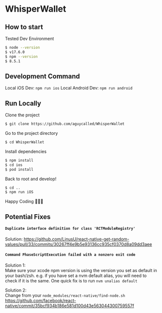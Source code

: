 # WhisperWallet

## How to start

Tested Dev Environment

```bash
$ node --version
$ v17.6.0
$ npm --version
$ 8.5.1

```

## Development Command

Local iOS Dev: `npm run ios`
Local Android Dev: `npm run android`

## Run Locally

Clone the project

```bash
$ git clone https://github.com/aguycalled/WhisperWallet
```

Go to the project directory

```bash
$ cd WhisperWallet
```

Install dependencies

```bash
$ npm install
$ cd ios
$ pod install
```

Back to root and develop!

```bash
$ cd ..
$ npm run iOS
```

Happy Coding 🧑🏽‍💻

## Potential Fixes

#### `Duplicate interface definition for class 'RCTModuleRegistry'`

Solution: https://github.com/LinusU/react-native-get-random-values/pull/33/commits/30267ff4e9b5e93136cc935cf0370d8a09dd3aee

#### `Command PhaseScriptExecution failed with a nonzero exit code`

Solution 1:\
Make sure your xcode npm version is using the version you set as default in your bash/zsh. e.g. if you have set a nvm default alias, you will need to check if it is the same. One quick fix is to run `nvm unalias default `

Solution 2:\
Change from your `node_modules/react-native/find-node.sh`
https://github.com/facebook/react-native/commit/35bcf934b186e581d100d43e563044300759557f

